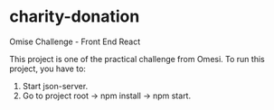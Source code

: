 # charity-donation
Omise Challenge - Front End React

This project is one of the practical challenge from Omesi. To run this project, you have to:
 1. Start json-server.
 2. Go to project root -> npm install -> npm start.
